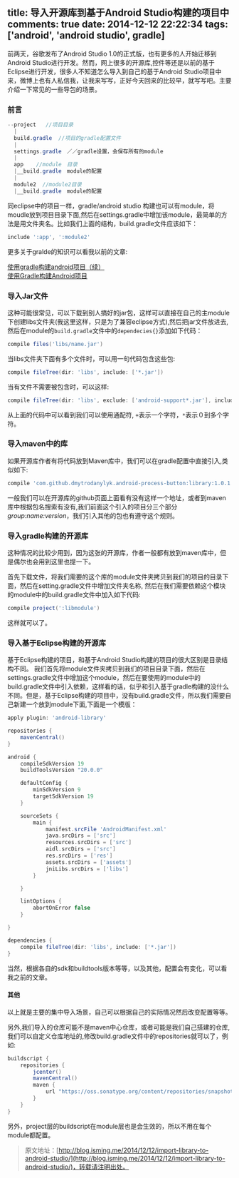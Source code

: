 title: 导入开源库到基于Android Studio构建的项目中
comments: true
date: 2014-12-12 22:22:34
tags: ['android', 'android studio', gradle]
---


前两天，谷歌发布了Android Studio 1.0的正式版，也有更多的人开始迁移到Android Studio进行开发。然而，网上很多的开源库,控件等还是以前的基于Eclipse进行开发，很多人不知道怎么导入到自己的基于Android Studio项目中来，微博上也有人私信我，让我来写写，正好今天回来的比较早，就写写吧。主要介绍一下常见的一些导包的场景。

<!--more-->

### 前言

```java
--project   //项目目录
  |
  build.gradle  //项目的gradle配置文件
  |
  settings.gradle　／／gradle设置，会保存所有的module
  |
  app    //module　目录
  |__build.gradle　module的配置
  |
  module2  //module2目录
  |__build.gradle　module的配置

```
同eclipse中的项目一样，gradle/android studio 构建也可以有module，将moudle放到项目目录下面,然后在settings.gradle中增加该module，最简单的方法是用文件夹名。比如我们上面的结构，build.gradle文件应该如下：
```groovy
include ':app', ':module2' 
```

更多关于gralde的知识可以看我以前的文章:

[使用gradle构建android项目（续）](http://blog.isming.me/2014/11/21/use-gradle-new/)      
[使用Gradle构建Android项目](http://blog.isming.me/2014/05/20/android4gradle/)


### 导入Jar文件

这种可能很常见，可以下载到别人搞好的jar包，这样可以直接在自己的主module下创建libs文件夹(我这里这样，只是为了兼容eclipse方式),然后把jar文件放进去,然后在module的`build.gradle`文件中的`dependecies{}`添加如下代码：
```groovy
compile files('libs/name.jar')
```

当libs文件夹下面有多个文件时，可以用一句代码包含这些包:
```groovy
compile fileTree(dir: 'libs', include: ['*.jar'])
```

当有文件不需要被包含时，可以这样:
```groovy
compile fileTree(dir: 'libs', exclude: ['android-support*.jar'], include: ['*.jar'])
```

从上面的代码中可以看到我们可以使用通配符, `+`表示一个字符，`*`表示０到多个字符。

### 导入maven中的库

如果开源库作者有将代码放到Maven库中，我们可以在gradle配置中直接引入,类似如下:
```groovy
compile 'com.github.dmytrodanylyk.android-process-button:library:1.0.1'
```

一般我们可以在开源库的github页面上面看有没有这样一个地址，或者到maven库中根据包名搜索有没有,我们前面这个引入的项目分三个部分 *group:name:version*，我们引入其他的包也有遵守这个规则。


### 导入gradle构建的开源库
这种情况的比较少用到，因为这张的开源库，作者一般都有放到maven库中，但是偶尔也会用到这里也提一下。

首先下载文件，将我们需要的这个库的module文件夹拷贝到我们的项目的目录下面，然后在setting.gradle文件中增加文件夹名称, 然后在我们需要依赖这个模块的module中的build.gradle文件中加入如下代码:
```groovy
compile project(':libmodule')
```

这样就可以了。

### 导入基于Eclipse构建的开源库

基于Eclipse构建的项目，和基于Android Studio构建的项目的很大区别是目录结构不同。
我们首先将module文件夹拷贝到我们的项目目录下面，然后在settings.gradle文件中增加这个module，然后在要使用的module中的build.gradle文件中引入依赖，这样看的话，似乎和引入基于gradle构建的没什么不同。但是，基于Eclipse构建的项目中，没有build.gradle文件，所以我们需要自己新建一个放到module下面,下面是一个模版：

```groovy
apply plugin: 'android-library'

repositories {
    mavenCentral()
}

android {
    compileSdkVersion 19
    buildToolsVersion "20.0.0"

    defaultConfig {
        minSdkVersion 9
        targetSdkVersion 19
    }

    sourceSets {
        main {
            manifest.srcFile 'AndroidManifest.xml'
            java.srcDirs = ['src']
            resources.srcDirs = ['src']
            aidl.srcDirs = ['src']
            res.srcDirs = ['res']
            assets.srcDirs = ['assets']
            jniLibs.srcDirs = ['libs']
        }

    }

    lintOptions {
        abortOnError false
    }

}

dependencies {
    compile fileTree(dir: 'libs', include: ['*.jar'])
}
```

当然，根据各自的sdk和buildtools版本等等，以及其他，配置会有变化，可以看我之前的文章。


#### 其他
以上就是主要的集中导入场景，自己可以根据自己的实际情况然后改变配置等等。

另外,我们导入的仓库可能不是maven中心仓库，或者可能是我们自己搭建的仓库,我们可以自定义仓库地址的,修改build.gradle文件中的repositories就可以了，例如:
```groovy
buildscript {
    repositories {
        jcenter()
        mavenCentral()
        maven {
            url "https://oss.sonatype.org/content/repositories/snapshots"
        }
    }
}
```

另外，project层的buildscript在module层也是会生效的，所以不用在每个module都配置。



>原文地址：[http://blog.isming.me/2014/12/12/import-library-to-android-studio/](http://blog.isming.me/2014/12/12/import-library-to-android-studio/)，转载请注明出处。


